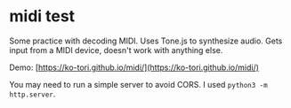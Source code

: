 # midi test

Some practice with decoding MIDI. Uses Tone.js to synthesize audio. Gets input from a MIDI device, doesn't work with anything else.

Demo: [https://ko-tori.github.io/midi/](https://ko-tori.github.io/midi/)

You may need to run a simple server to avoid CORS. I used `python3 -m http.server`.

